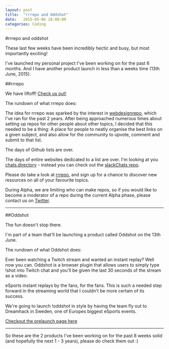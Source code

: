 ```yaml
---
layout: post
title:  "rrrepo and Oddshot"
date:   2015-05-06 18:00:00
categories: Coding
---
```

#rrrepo and oddshot

These last few weeks have been incredibly hectic and busy, but most importantly exciting!

I've launched my personal project I've been working on for the past 6 months. And I have another product launch in less than a weeks time (13th June, 2015).

##rrrepo

We have liftoff! [Check us out!](http://rrrepo.co)

The rundown of what rrrepo does: 

The idea for rrrepo was sparked by the interest in [webdesignrepo](http://www.webdesignrepo.com), which I've ran for the past 2 years. After being approached numerous times about setting up repos for other people about other topics, I decided that this needed to be a thing: A place for people to neatly organise the best links on a given subject, and also allow for the community to upvote, comment and submit to that list.

The days of Github lists are over.

The days of entire websites dedicated to a list are over. I'm looking at you [chats.directory](http://chats.directory) - instead you can check out the [slackChats repo](https://rrrepo.co/repo/slackChats).

Please do take a look at [rrrepo](http://rrrepo.co), and sign up for a chance to discover new resources on all of your favourite topics.

During Alpha, we are limiting who can make repos, so if you would like to become a moderator of a repo during the current Alpha phase, please contact us on [Twitter](https://twitter.com/rrrepo_).

---

##Oddshot

The fun doesn't stop there.

I'm part of a team that'll be launching a product called Oddshot on the 13th June.

The rundown of what Oddshot does:

Ever been watching a Twitch stream and wanted an instant replay? Well now you can. Oddshot is a browser plugin that allows users to simply type !shot into Twitch chat and you'll be given the last 30 seconds of the stream as a video.

eSports instant replays by the fans, for the fans. This is such a needed step forward in the streaming world that I couldn't be more certain of its success.

We're going to launch !oddshot in style by having the team fly out to Dreamhack in Sweden, one of Europes biggest eSports events.

[Checkout the prelaunch page here](http://www.oddshot.tv)

---

So these are the 2 products I've been working on for the past 8 weeks solid (and hopefully the next 1 - 3 years), please do check them out :)

